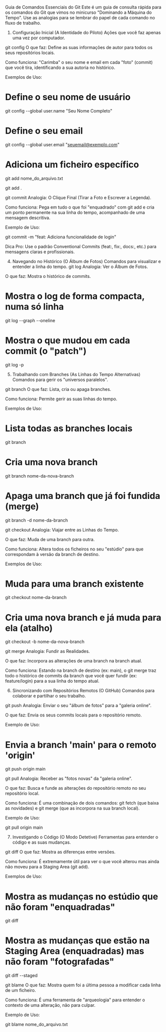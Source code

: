 Guia de Comandos Essenciais do Git
Este é um guia de consulta rápida para os comandos do Git que vimos no minicurso "Dominando a Máquina do Tempo". Use as analogias para se lembrar do papel de cada comando no fluxo de trabalho.

1. Configuração Inicial (A Identidade do Piloto)
Ações que você faz apenas uma vez por computador.

git config
O que faz: Define as suas informações de autor para todos os seus repositórios locais.

Como funciona: "Carimba" o seu nome e email em cada "foto" (commit) que você tira, identificando a sua autoria no histórico.

Exemplos de Uso:

# Define o seu nome de usuário
git config --global user.name "Seu Nome Completo"

# Define o seu email
git config --global user.email "seuemail@exemplo.com"



# Adiciona um ficheiro específico
git add nome_do_arquivo.txt

git add .

git commit
Analogia: O Clique Final (Tirar a Foto e Escrever a Legenda).

Como funciona: Pega em tudo o que foi "enquadrado" com git add e cria um ponto permanente na sua linha do tempo, acompanhado de uma mensagem descritiva.

Exemplo de Uso:

git commit -m "feat: Adiciona funcionalidade de login"

Dica Pro: Use o padrão Conventional Commits (feat:, fix:, docs:, etc.) para mensagens claras e profissionais.

4. Navegando no Histórico (O Álbum de Fotos)
Comandos para visualizar e entender a linha do tempo.
git log
Analogia: Ver o Álbum de Fotos.

O que faz: Mostra o histórico de commits.


# Mostra o log de forma compacta, numa só linha
git log --graph --oneline

# Mostra o que mudou em cada commit (o "patch")
git log -p

5. Trabalhando com Branches (As Linhas do Tempo Alternativas)
Comandos para gerir os "universos paralelos".

git branch
O que faz: Lista, cria ou apaga branches.

Como funciona: Permite gerir as suas linhas do tempo.

Exemplos de Uso:

# Lista todas as branches locais
git branch

# Cria uma nova branch
git branch nome-da-nova-branch

# Apaga uma branch que já foi fundida (merge)
git branch -d nome-da-branch

git checkout
Analogia: Viajar entre as Linhas do Tempo.

O que faz: Muda de uma branch para outra.

Como funciona: Altera todos os ficheiros no seu "estúdio" para que correspondam à versão da branch de destino.

Exemplos de Uso:

# Muda para uma branch existente
git checkout nome-da-branch

# Cria uma nova branch e já muda para ela (atalho)
git checkout -b nome-da-nova-branch

git merge
Analogia: Fundir as Realidades.

O que faz: Incorpora as alterações de uma branch na branch atual.

Como funciona: Estando na branch de destino (ex: main), o git merge traz todo o histórico de commits da branch que você quer fundir (ex: feature/login) para a sua linha do tempo atual.

6. Sincronizando com Repositórios Remotos (O GitHub)
Comandos para colaborar e partilhar o seu trabalho.

git push
Analogia: Enviar o seu "álbum de fotos" para a "galeria online".

O que faz: Envia os seus commits locais para o repositório remoto.

Exemplo de Uso:

# Envia a branch 'main' para o remoto 'origin'
git push origin main

git pull
Analogia: Receber as "fotos novas" da "galeria online".

O que faz: Busca e funde as alterações do repositório remoto no seu repositório local.

Como funciona: É uma combinação de dois comandos: git fetch (que baixa as novidades) e git merge (que as incorpora na sua branch local).

Exemplo de Uso:

git pull origin main

7. Investigando o Código (O Modo Detetive)
Ferramentas para entender o código e as suas mudanças.

git diff
O que faz: Mostra as diferenças entre versões.

Como funciona: É extremamente útil para ver o que você alterou mas ainda não moveu para a Staging Area (git add).

Exemplos de Uso:

# Mostra as mudanças no estúdio que não foram "enquadradas"
git diff

# Mostra as mudanças que estão na Staging Area (enquadradas) mas não foram "fotografadas"
git diff --staged

git blame
O que faz: Mostra quem foi a última pessoa a modificar cada linha de um ficheiro.

Como funciona: É uma ferramenta de "arqueologia" para entender o contexto de uma alteração, não para culpar.

Exemplo de Uso:

git blame nome_do_arquivo.txt
